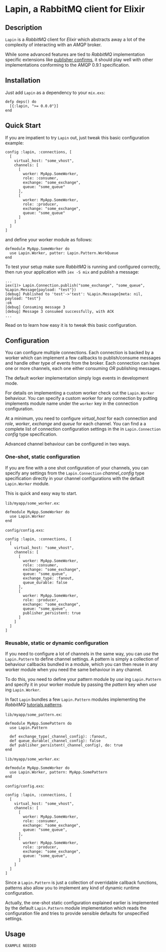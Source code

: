 # Lapin, a RabbitMQ client for Elixir

## Description ###

`Lapin` is a *RabbitMQ* client for *Elixir* which abstracts away a lot of the
complexity of interacting with an *AMQP* broker.

While some advanced features are tied to *RabbitMQ* implementation specific
extensions like [publisher confirms](http://www.rabbitmq.com/confirms.html), it
should play well with other implementations conforming to the AMQP 0.9.1
specification.

## Installation ##

Just add `Lapin` as a dependency to your `mix.exs`:

```
defp deps() do
  [{:lapin, ">= 0.0.0"}]
end
```

## Quick Start ##

If you are impatient to try `Lapin` out, just tweak this basic configuration
example:

```
config :lapin, :connections, [
  [
    virtual_host: "some_vhost",
    channels: [
      [
        worker: MyApp.SomeWorker,
        role: :consumer,
        exchange: "some_exchange",
        queue: "some_queue"
      ],
      [
        worker: MyApp.SomeWorker,
        role: :producer,
        exchange: "some_exchange",
        queue: "some_queue"
      ]
    ]
  ]
]
```

and define your worker module as follows:

```
defmodule MyApp.SomeWorker do
  use Lapin.Worker, patter: Lapin.Pattern.WorkQueue
end
```

To test your setup make sure *RabbitMQ* is running and configured correctly, then
run your application with `iex -S mix` and publish a message:

```
...
iex(1)> Lapin.Connection.publish("some_exchange", "some_queue", %Lapin.Message{payload: "test"})
[debug] Published to 'test'->'test': %Lapin.Message{meta: nil, payload: "test"}
:ok
[debug] Consuming message 3
[debug] Message 3 consumed successfully, with ACK
...
```

Read on to learn how easy it is to tweak this basic configuration.


## Configuration ##

You can configure multiple connections. Each connection is backed by a worker
which can implement a few callbacks to publish/consume messages and handle other
type of events from the broker. Each connection can have one or more
channels, each one either consuming *OR* publishing messages.

The default worker implementation simply logs events in development
mode.

For details on implementing a custom worker check out the `Lapin.Worker`
behaviour. You can specify a custom worker for any connection by putting implements
module name under the `worker` key in the connection configuration.

At a minimum, you need to configure *virtual_host* for each connection and
*role*, *worker*, *exchange* and *queue* for each channel.
You can find a a complete list of connection configuration settings in the in
`Lapin.Connection` *config* type specification.

Advanced channel behaviour can be configured in two ways.

### One-shot, static configuration ###

If you are fine with a one shot configuration of your channels, you can specify
any settings from the `Lapin.Connection` *channel_config* type specification
directly in your channel configurations with the default `Lapin.Worker` module.

This is quick and easy way to start.

`lib/myapp/some_worker.ex`:

```
defmodule MyApp.SomeWorker do
  use Lapin.Worker
end
```

`config/config.exs`:

```
config :lapin, :connections, [
  [
    virtual_host: "some_vhost",
    channels: [
      [
        worker: MyApp.SomeWorker,
        role: :consumer,
        exchange: "some_exchange",
        queue: "some_queue",
        exchange_type: :fanout,
        queue_durable: false
      ],
      [
        worker: MyApp.SomeWorker,
        role: :producer,
        exchange: "some_exchange",
        queue: "some_queue",
        publisher_persistent: true
      ]
    ]
  ]
]
```

### Reusable, static or dynamic configuration ###

If you need to configure a lot of channels in the same way, you can *use* the
`Lapin.Pattern` to define channel settings. A pattern is simply a collection of
behaviour callbacks bundled in a module, which you can then reuse in any worker
module when you need the same behaviour in any channel.

To do this, you need to define your pattern module by *use* ing `Lapin.Pattern`
and specify it in your worker module by passing the *pattern* key when *use* ing
`Lapin.Worker`.

In fact `Lapin` bundles a few `Lapin.Pattern` modules implementing the
*RabbitMQ* [tutorials patterns](https://www.rabbitmq.org/getstarted.html).

`lib/myapp/some_pattern.ex`:

```
defmodule MyApp.SomePattern do
  use Lapin.Pattern

  def exchange_type(_channel_config): :fanout,
  def queue_durable(_channel_config): false  
  def publisher_persistent(_channel_config), do: true
end
```

`lib/myapp/some_worker.ex`:

```
defmodule MyApp.SomeWorker do
  use Lapin.Worker, pattern: MyApp.SomePattern
end
```

`config/config.exs`:

```
config :lapin, :connections, [
  [
    virtual_host: "some_vhost",
    channels: [
      [
        worker: MyApp.SomeWorker,
        role: :consumer,
        exchange: "some_exchange",
        queue: "some_queue",
      ],
      [
        worker: MyApp.SomeWorker,
        role: :producer,
        exchange: "some_exchange",
        queue: "some_queue",
      ]
    ]
  ]
]
```

Since a `Lapin.Pattern` is just a collection of overridable callback functions,
patterns also allow you to implement any kind of dynamic runtime configuration.

Actually, the one-shot static configuration explained earlier is implemented by
the default `Lapin.Pattern` module implementation which reads the configuration
file and tries to provide sensible defaults for unspecified settings.

## Usage ##

```
EXAMPLE NEEDED
```
